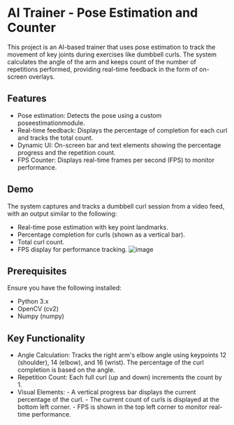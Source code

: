 # AI Trainer - Pose Estimation and Counter

This project is an AI-based trainer that uses pose estimation to track the movement of key joints during exercises like dumbbell curls. The system calculates the angle of the arm and keeps count of the number of repetitions performed, providing real-time feedback in the form of on-screen overlays.

## Features
- Pose estimation: Detects the pose using a custom poseestimationmodule.
- Real-time feedback: Displays the percentage of completion for each curl and tracks the total count.
- Dynamic UI: On-screen bar and text elements showing the percentage progress and the repetition count.
- FPS Counter: Displays real-time frames per second (FPS) to monitor performance.

## Demo
The system captures and tracks a dumbbell curl session from a video feed, with an output similar to the following:
- Real-time pose estimation with key point landmarks.
- Percentage completion for curls (shown as a vertical bar).
- Total curl count.
- FPS display for performance tracking.
  ![image](https://github.com/user-attachments/assets/3d27ce9c-31c4-42cd-a207-a97a040e742f)


## Prerequisites
Ensure you have the following installed:
- Python 3.x
- OpenCV (cv2)
- Numpy (numpy)

## Key Functionality
- Angle Calculation: Tracks the right arm's elbow angle using keypoints 12 (shoulder), 14 (elbow), and 16 (wrist). The percentage of the curl completion is based on the angle.
- Repetition Count: Each full curl (up and down) increments the count by 1.
- Visual Elements:
      - A vertical progress bar displays the current percentage of the curl.
      - The current count of curls is displayed at the bottom left corner.
      - FPS is shown in the top left corner to monitor real-time performance.
